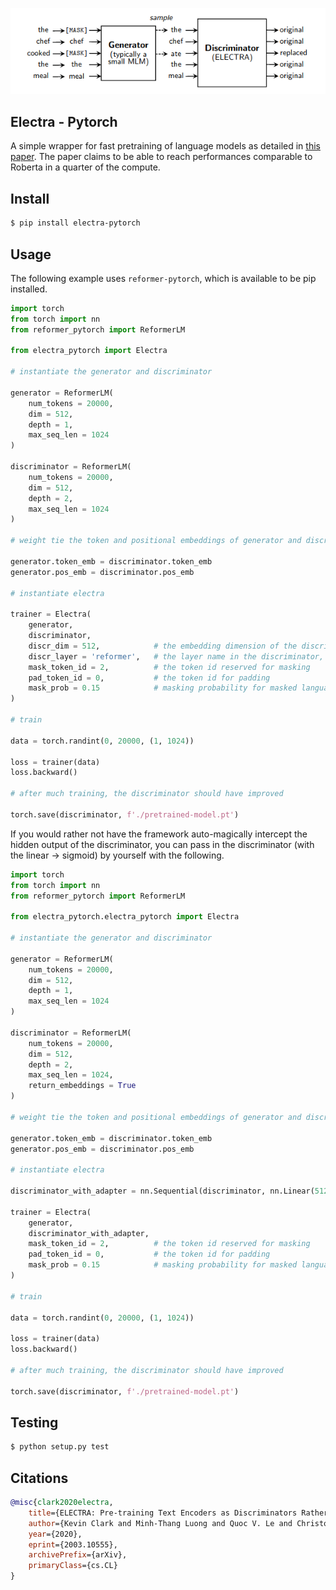 <img src="./electra.png"></img>

## Electra - Pytorch

A simple wrapper for fast pretraining of language models as detailed in <a href="https://arxiv.org/abs/2003.10555">this paper</a>. The paper claims to be able to reach performances comparable to Roberta in a quarter of the compute.

## Install

```bash
$ pip install electra-pytorch
```

## Usage

The following example uses `reformer-pytorch`, which is available to be pip installed.

```python
import torch
from torch import nn
from reformer_pytorch import ReformerLM

from electra_pytorch import Electra

# instantiate the generator and discriminator

generator = ReformerLM(
    num_tokens = 20000,
    dim = 512,
    depth = 1,
    max_seq_len = 1024
)

discriminator = ReformerLM(
    num_tokens = 20000,
    dim = 512,
    depth = 2,
    max_seq_len = 1024
)

# weight tie the token and positional embeddings of generator and discriminator

generator.token_emb = discriminator.token_emb
generator.pos_emb = discriminator.pos_emb

# instantiate electra

trainer = Electra(
    generator,
    discriminator,
    discr_dim = 512,            # the embedding dimension of the discriminator
    discr_layer = 'reformer',   # the layer name in the discriminator, whose output would be used for predicting token is still the same or replaced
    mask_token_id = 2,          # the token id reserved for masking
    pad_token_id = 0,           # the token id for padding
    mask_prob = 0.15            # masking probability for masked language modeling
)

# train

data = torch.randint(0, 20000, (1, 1024))

loss = trainer(data)
loss.backward()

# after much training, the discriminator should have improved

torch.save(discriminator, f'./pretrained-model.pt')
```

If you would rather not have the framework auto-magically intercept the hidden output of the discriminator, you can pass in the discriminator (with the linear -> sigmoid) by yourself with the following.

```python
import torch
from torch import nn
from reformer_pytorch import ReformerLM

from electra_pytorch.electra_pytorch import Electra

# instantiate the generator and discriminator

generator = ReformerLM(
    num_tokens = 20000,
    dim = 512,
    depth = 1,
    max_seq_len = 1024
)

discriminator = ReformerLM(
    num_tokens = 20000,
    dim = 512,
    depth = 2,
    max_seq_len = 1024,
    return_embeddings = True
)

# weight tie the token and positional embeddings of generator and discriminator

generator.token_emb = discriminator.token_emb
generator.pos_emb = discriminator.pos_emb

# instantiate electra

discriminator_with_adapter = nn.Sequential(discriminator, nn.Linear(512, 1), nn.Sigmoid())

trainer = Electra(
    generator,
    discriminator_with_adapter,
    mask_token_id = 2,          # the token id reserved for masking
    pad_token_id = 0,           # the token id for padding
    mask_prob = 0.15            # masking probability for masked language modeling
)

# train

data = torch.randint(0, 20000, (1, 1024))

loss = trainer(data)
loss.backward()

# after much training, the discriminator should have improved

torch.save(discriminator, f'./pretrained-model.pt')
```

## Testing

```bash
$ python setup.py test
```

## Citations

```bibtex
@misc{clark2020electra,
    title={ELECTRA: Pre-training Text Encoders as Discriminators Rather Than Generators},
    author={Kevin Clark and Minh-Thang Luong and Quoc V. Le and Christopher D. Manning},
    year={2020},
    eprint={2003.10555},
    archivePrefix={arXiv},
    primaryClass={cs.CL}
}
```
